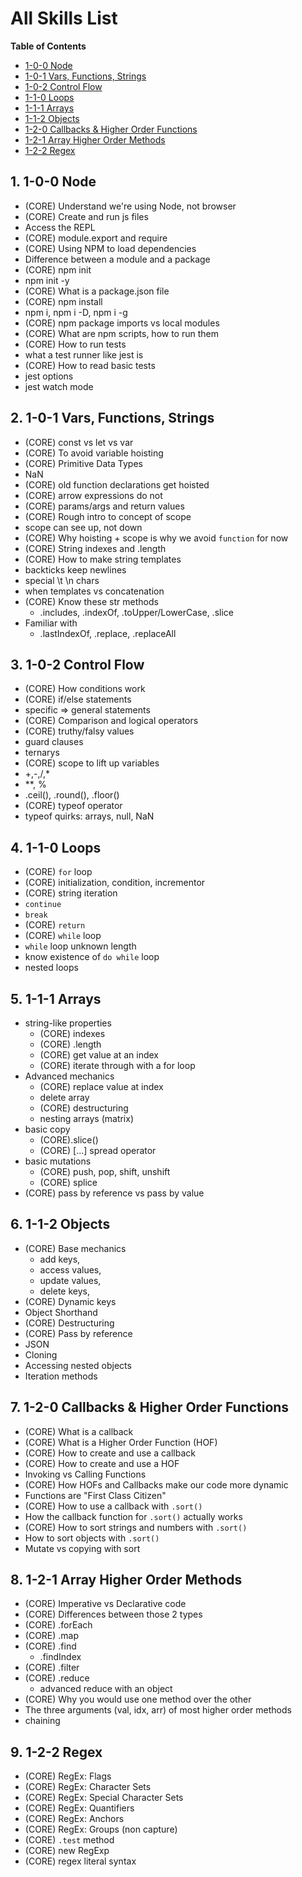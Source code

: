 <!-- vscode-markdown-toc -->



<!-- vscode-markdown-toc-config
	numbering=true
	autoSave=true
	/vscode-markdown-toc-config -->
<!-- /vscode-markdown-toc -->
# All Skills List

**Table of Contents**
* [1-0-0 Node](#Node)
* [1-0-1 Vars, Functions, Strings](#VarsFunctionsStrings)
* [1-0-2 Control Flow](#ControlFlow)
* [1-1-0 Loops](#Loops)
* [1-1-1 Arrays](#Arrays)
* [1-1-2 Objects](#Objects)
* [1-2-0 Callbacks & Higher Order Functions](#CallbacksHigherOrderFunctions)
* [1-2-1 Array Higher Order Methods](#ArrayHigherOrderMethods)
* [1-2-2 Regex](#Regex)

##  1. <a name='Node'></a>1-0-0 Node

- (CORE) Understand we're using Node, not browser
- (CORE) Create and run js files
- Access the REPL
- (CORE) module.export and require
- (CORE) Using NPM to load dependencies
- Difference between a module and a package
- (CORE) npm init
- npm init -y
- (CORE) What is a package.json file
- (CORE) npm install
- npm i, npm i -D, npm i -g
- (CORE) npm package imports vs local modules
- (CORE) What are npm scripts, how to run them
- (CORE) How to run tests
- what a test runner like jest is
- (CORE) How to read basic tests
- jest options
- jest watch mode

##  2. <a name='VarsFunctionsStrings'></a>1-0-1 Vars, Functions, Strings

- (CORE) const vs let vs var
- (CORE) To avoid variable hoisting
- (CORE) Primitive Data Types
- NaN
- (CORE) old function declarations get hoisted
- (CORE) arrow expressions do not
- (CORE) params/args and return values
- (CORE) Rough intro to concept of scope
- scope can see up, not down
- (CORE) Why hoisting + scope is why we avoid `function` for now
- (CORE) String indexes and .length
- (CORE) How to make string templates
- backticks keep newlines
- special \t \n chars
- when templates vs concatenation
- (CORE) Know these str methods
  - .includes, .indexOf, .toUpper/LowerCase, .slice
- Familiar with
  - .lastIndexOf, .replace, .replaceAll

##  3. <a name='ControlFlow'></a>1-0-2 Control Flow

- (CORE) How conditions work
- (CORE) if/else statements
- specific => general statements
- (CORE) Comparison and logical operators
- (CORE) truthy/falsy values
- guard clauses
- ternarys
- (CORE) scope to lift up variables
- +,-,/,*
- **, %
- .ceil(), .round(), .floor()
- (CORE) typeof operator
- typeof quirks: arrays, null, NaN

##  4. <a name='Loops'></a>1-1-0 Loops

- (CORE) `for` loop
- (CORE) initialization, condition, incrementor	
- (CORE) string iteration
- `continue`
- `break`
- (CORE) `return`
- (CORE) `while` loop
- `while` loop unknown length
- know existence of `do while` loop
- nested loops

##  5. <a name='Arrays'></a>1-1-1 Arrays

- string-like properties
  - (CORE) indexes
  - (CORE) .length
  - (CORE) get value at an index
  - (CORE) iterate through with a for loop
- Advanced mechanics
  - (CORE) replace value at index
  - delete array
  - (CORE) destructuring
  - nesting arrays (matrix)
- basic copy
  - (CORE).slice()
  - (CORE) [...] spread operator
- basic mutations
  - (CORE) push, pop, shift, unshift
  - (CORE) splice
- (CORE) pass by reference vs pass by value

##  6. <a name='Objects'></a>1-1-2 Objects

- (CORE) Base mechanics
  - add keys,
  - access values,
  - update values,
  - delete keys,
- (CORE) Dynamic keys
- Object Shorthand
- (CORE) Destructuring
- (CORE) Pass by reference
- JSON
- Cloning
- Accessing nested objects
- Iteration methods

##  7. <a name='CallbacksHigherOrderFunctions'></a>1-2-0 Callbacks & Higher Order Functions

- (CORE) What is a callback
- (CORE) What is a Higher Order Function (HOF)
- (CORE) How to create and use a callback
- (CORE) How to create and use a HOF
- Invoking vs Calling Functions
- (CORE) How HOFs and Callbacks make our code more dynamic
- Functions are "First Class Citizen"
- (CORE) How to use a callback with `.sort()`
- How the callback function for `.sort()` actually works
- (CORE) How to sort strings and numbers with `.sort()`
- How to sort objects with `.sort()`
- Mutate vs copying with sort

##  8. <a name='ArrayHigherOrderMethods'></a>1-2-1 Array Higher Order Methods

- (CORE) Imperative vs Declarative code
- (CORE) Differences between those 2 types
- (CORE) .forEach
- (CORE) .map
- (CORE) .find
  - .findIndex
- (CORE) .filter
- (CORE) .reduce
  - advanced reduce with an object
- (CORE) Why you would use one method over the other
- The three arguments (val, idx, arr) of most higher order methods
- chaining

##  9. <a name='Regex'></a>1-2-2 Regex

- (CORE) RegEx: Flags
- (CORE) RegEx: Character Sets
- (CORE) RegEx: Special Character Sets
- (CORE) RegEx: Quantifiers
- (CORE) RegEx: Anchors
- (CORE) RegEx: Groups (non capture)
- (CORE) `.test` method
- (CORE) new RegExp
- (CORE) regex literal syntax
